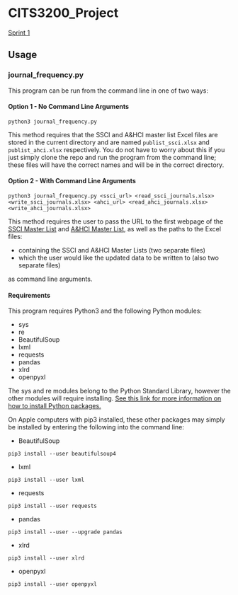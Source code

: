 # CITS3200_Project

[Sprint 1](https://docs.google.com/document/d/1tTihT0tXBC_Wv4KGTl56_YIdyBtyK2or0R0NVLBpva8/edit?usp=sharing)

## Usage
### journal_frequency.py
This program can be run from the command line in one of two ways:
#### Option 1 - No Command Line Arguments
```
python3 journal_frequency.py
```

This method requires that the SSCI and A&HCI master list Excel files are stored in the current directory and are named `publist_ssci.xlsx` and `publist_ahci.xlsx` respectively. You do not have to worry about this if you just simply clone the repo and run the program from the command line; these files will have the correct names and will be in the correct directory.
#### Option 2 - With Command Line Arguments
```
python3 journal_frequency.py <ssci_url> <read_ssci_journals.xlsx> <write_ssci_journals.xlsx> <ahci_url> <read_ahci_journals.xlsx> <write_ahci_journals.xlsx>
```

This method requires the user to pass the URL to the first webpage of the [SSCI Master List](http://mjl.clarivate.com/cgi-bin/jrnlst/jlresults.cgi?PC=SS&mode=print&Page=1) and [A&HCI Master List](http://mjl.clarivate.com/cgi-bin/jrnlst/jlresults.cgi?PC=H&mode=print&Page=1), as well as the paths to the Excel files:   
  * containing the SSCI and A&HCI Master Lists (two separate files)
  * which the user would like the updated data to be written to (also two separate files)

as command line arguments.

#### Requirements
This program requires Python3 and the following Python modules:
  * sys
  * re
  * BeautifulSoup
  * lxml
  * requests
  * pandas
  * xlrd
  * openpyxl

The sys and re modules belong to the Python Standard Library, however the other modules will require installing. [See this link for more information on how to install Python packages.](https://packaging.python.org/tutorials/installing-packages/#ensure-you-can-run-python-from-the-command-line)

On Apple computers with pip3 installed, these other packages may simply be installed by entering the following into the command line:
* BeautifulSoup
```
pip3 install --user beautifulsoup4
```
* lxml
```
pip3 install --user lxml
```
* requests
```
pip3 install --user requests
```
* pandas
```
pip3 install --user --upgrade pandas
```
* xlrd
```
pip3 install --user xlrd
```
* openpyxl
```
pip3 install --user openpyxl
```

